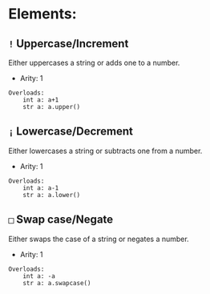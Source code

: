 # Elements:  
## `ǃ` Uppercase/Increment  
Either uppercases a string or adds one to a number.  
- Arity: 1

```
Overloads:
    int a: a+1
    str a: a.upper()
```

## `¡` Lowercase/Decrement
Either lowercases a string or subtracts one from a number.
- Arity: 1

```
Overloads:
    int a: a-1
    str a: a.lower()
```

## `□` Swap case/Negate
Either swaps the case of a string or negates a number.  
- Arity: 1 

```
Overloads:
    int a: -a
    str a: a.swapcase()
```
